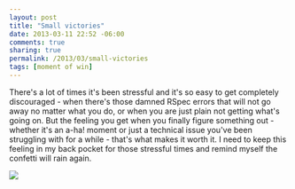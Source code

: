```yaml
---
layout: post
title: "Small victories"
date: 2013-03-11 22:52 -06:00
comments: true
sharing: true
permalink: /2013/03/small-victories
tags: [moment of win]
---
```


There's a lot of times it's been stressful and it's so easy to get completely discouraged - when there's those damned RSpec errors that will not go away no matter what you do, or when you are just plain not getting what's going on.  But the feeling you get when you finally figure something out - whether it's an a-ha! moment or just a technical issue you've been struggling with for a while - that's what makes it worth it.  I need to keep this feeling in my back pocket for those stressful times and remind myself the confetti will rain again.

<html>
<img src="https://s3-us-west-2.amazonaws.com/ebdrummond.com/images/tumblr_inline_mgn7xfEsfq1rngpvz.gif">
</html>
